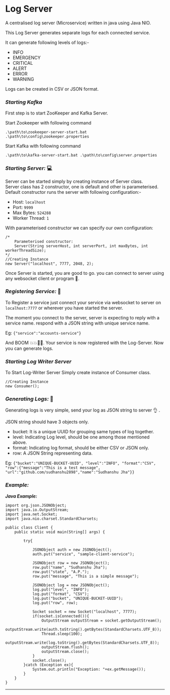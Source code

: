# Log Server #

A centralised log server (Microservice) written in java using Java NIO.

This Log Server generates separate logs for each connected service.

It can generate following levels of logs:-

* INFO 
* EMERGENCY 
* CRITICAL 
* ALERT 
* ERROR
* WARNING

Logs can be created in CSV or JSON format.

### *Starting Kafka* ###
First step is to start ZooKeeper and Kafka Server.

Start Zookeeper with following command
```
.\path\to\zookeeper-server-start.bat .\path\to\config\zookeeper.properties
```

Start Kafka with following command
```
.\path\to\kafka-server-start.bat .\path\to\config\server.properties
```

### *Starting Server:* 💻 ###

Server can be started simply by creating instance of Server class.  
Server class has 2 constructor, one is default and other is parameterised.  
Default constructor runs the server with following configuration:-
* Host: `localhost`
* Port: `9999`
* Max Bytes: `524288`
* Worker Thread: `1`

With parameterised constructor we can specify our own configuration:

```
/*
    Parameterised constructor:
    Server(String serverHost, int serverPort, int maxBytes, int workerThreadSize);
*/
//Creating Instance
new Server("localhost", 7777, 2048, 2);

```

Once Server is started, you are good to go.
you can connect to server using any websocket client or program 🎉.

### *Registering Service:* 🔗 ###
To Register a service just connect your service via websocket to server on `localhost:7777` or wherever you have started the server.

The moment you connect to the server, server is expecting to reply with a service name. respond with a JSON string with unique service name.    

Eg: `{"service":"accounts-service"}`

And BOOM 💥💥🎉🎉. Your service is now registered with the Log-Server. Now you can generate logs.

### *Starting Log Writer Server* ###
To Start Log-Writer Server Simply create instance of Consumer class.

```
//Creating Instance
new Consumer();
```


### *Generating Logs:* 📝 ###
Generating logs is very simple, send your log as JSON string to server 👌 .

JSON string should have 3 objects only.
* bucket: It is a unique UUID for grouping same types of log together.
* level: Indicating Log level, should be one among those mentioned above.
* format: Indicating log format, should be either CSV or JSON only.
* row: A JSON String representing data.

Eg: `{"bucket":"UNIQUE-BUCKET-UUID", "level":"INFO", "format":"CSV", "row":{"message":"This is a test message", "url":"github.com/sudhanshu2898","name":"Sudhanshu Jha"}}`

### *Example:* ###

___Java Example:___

```
import org.json.JSONObject;
import java.io.OutputStream;
import java.net.Socket;
import java.nio.charset.StandardCharsets;

public class Client {
    public static void main(String[] args) {
        
        try{
        
            JSONObject auth = new JSONObject();
            auth.put("service", "sample-client-service");

            JSONObject row = new JSONObject();
            row.put("name", "Sudhanshu Jha");
            row.put("state", "A.P.");
            row.put("message", "This is a simple message");

            JSONObject log = new JSONObject();
            log.put("level", "INFO");
            log.put("format", "CSV");
            log.put("bucket", "UNIQUE-BUCKET-UUID");
            log.put("row", row);

            Socket socket = new Socket("localhost", 7777);
            if(socket.isConnected()){
                OutputStream outputStream = socket.getOutputStream();
                outputStream.write(auth.toString().getBytes(StandardCharsets.UTF_8));
                Thread.sleep(100);
                outputStream.write(log.toString().getBytes(StandardCharsets.UTF_8));
                outputStream.flush();
                outputStream.close();
            }
            socket.close();
        }catch (Exception ex){
            System.out.println("Exception: "+ex.getMessage());
        }
    }
}
```
***
